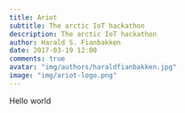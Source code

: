 ```yaml
---
title: Ariot
subtitle: The arctic IoT hackathon
description: The arctic IoT hackathon
author: Harald S. Fianbakken
date: 2017-03-19 12:00
comments: true
avatar: "img/authors/haraldfianbakken.jpg"
image: "img/ariot-logo.png"
---
```


Hello world